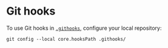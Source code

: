 # Git hooks

To use Git hooks in [`.githooks`](./.githooks/),
configure your local repository:

```shell
git config --local core.hooksPath .githooks/
```
